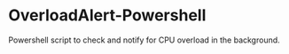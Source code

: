 # OverloadAlert-Powershell
 Powershell script to check and notify for CPU overload in the background.
